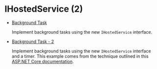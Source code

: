 # IHostedService (2)

* [Background Task](/projects/ihosted-service/ihosted-service-1)

  Implement background tasks using the new `IHostedService` interface.

* [Background Task - 2](/projects/ihosted-service/ihosted-service-2)

  Implement background tasks using the new `IHostedService` interface and a timer. This example comes from the technique outlined in this [ASP.NET Core documentation](https://docs.microsoft.com/en-us/aspnet/core/fundamentals/host/hosted-services). 

